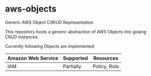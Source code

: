 # aws-objects
Generic AWS Object C(R)UD Representation

This repository hosts a generic abstraction of AWS Objects into golang CRUD instances.

Currently following Objects are implemented:

| Amazon Web Service | Supported | Resources |
| --- | --- | --- |
| IAM | Partially | Policy, Role |
